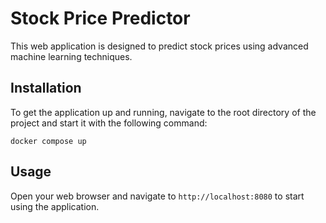 # Stock Price Predictor

This web application is designed to predict stock prices using advanced machine learning techniques. 

## Installation

To get the application up and running, navigate to the root directory of the project and start it with the following command:

```
docker compose up
```

## Usage

Open your web browser and navigate to `http://localhost:8080` to start using the application.

